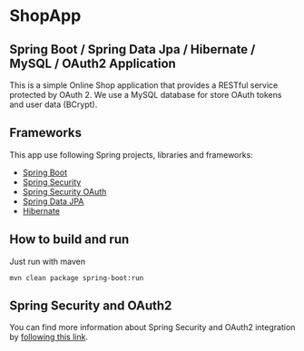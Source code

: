 # ShopApp
## Spring Boot / Spring Data Jpa / Hibernate / MySQL / OAuth2 Application

This is a simple Online Shop application that provides a RESTful service protected by OAuth 2. We use a MySQL database for store OAuth tokens and user data (BCrypt).

## Frameworks

This app use following Spring projects, libraries and frameworks:

* [Spring Boot](http://projects.spring.io/spring-boot/)
* [Spring Security](http://projects.spring.io/spring-security/)
* [Spring Security OAuth](http://projects.spring.io/spring-security-oauth/)
* [Spring Data JPA](http://projects.spring.io/spring-data-jpa/)
* [Hibernate](http://docs.spring.io/spring/docs/current/spring-framework-reference/html/orm.html#orm-hibernate)

## How to build and run

Just run with maven

```
mvn clean package spring-boot:run
```

## Spring Security and OAuth2

You can find more information about Spring Security and OAuth2 integration by [following this link](https://github.com/handioq/spring-boot-security-oauth2/).

